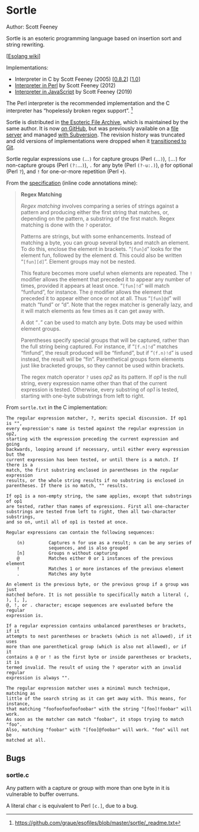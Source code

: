 # Sortle

Author: Scott Feeney

Sortle is an esoteric programming language based on insertion sort and string
rewriting.

[[Esolang wiki](https://esolangs.org/wiki/Sortle)]

Implementations:
- Interpreter in C by Scott Feeney (2005) [[0.8.2](https://github.com/graue/esofiles/blob/master/sortle/impl/sortle-0.8.2.tar.gz)]
  [[1.0](https://github.com/graue/esofiles/blob/master/sortle/impl/sortle-1.0.tar.gz)]
- [Interpreter in Perl](https://github.com/graue/esofiles/blob/master/sortle/impl/sortle.pl)
  by Scott Feeney (2012)
- [Interpreter in JavaScript](https://codeberg.org/graue/sortle-js)
  by Scott Feeney (2019)

The Perl interpreter is the recommended implementation and the C interpreter has
“hopelessly broken regex support”. [^_readme]

Sortle is distributed in [the Esoteric File Archive](https://esolangs.org/wiki/The_Esoteric_File_Archive),
which is maintained by the same author. It is now [on GitHub](https://github.com/graue/esofiles),
but was previously available on a [file server](https://web.archive.org/web/20160826042551/http://esoteric.voxelperfect.net/files/)
and managed [with Subversion](https://esolangs.org/w/index.php?title=The_Esoteric_File_Archive&oldid=35510).
The revision history was truncated and old versions of implementations were
dropped when it [transitioned to Git](https://github.com/graue/esofiles/commit/03eb1ca764e28e9e1f8f2fdce2f96523728f8675).

Sortle regular expressions use `(`…`)` for capture groups (Perl `(`…`)`),
`[`…`]` for non-capture groups (Perl `(?:`…`)`), `.` for any byte (Perl
`(?-u:.)`), `@` for optional (Perl `?`), and `!` for one-or-more repetition
(Perl `+`).

From the [specification](https://github.com/graue/esofiles/blob/master/sortle/doc/sortle.pdf)
(inline code annotations mine):

> **Regex Matching**
>
> *Regex matching* involves comparing a series of strings against a pattern and producing
> either the first string that matches, or, depending on the pattern, a substring of the first
> match. Regex matching is done with the `?` operator.
>
> Patterns are strings, but with some enhancements. Instead of matching a byte, you can
> group several bytes and match an element. To do this, enclose the element in brackets.
> “`[fun]d`” looks for the element fun, followed by the element d. This could also be written
> “`[fun][d]`”. Element groups may not be nested.
>
> This feature becomes more useful when elements are repeated. The `!` modifier allows the
> element that preceded it to appear any number of times, provided it appears at least once.
> “`[fun]!d`” will match “funfund”, for instance. The `@` modifier allows the element that
> preceded it to appear either once or not at all. Thus “`[fun]@d`” will match “fund” or “d”.
> Note that the regex matcher is generally lazy, and it will match elements as few times as
> it can get away with.
>
> A dot “`.`” can be used to match any byte. Dots may be used within element groups.
>
> Parentheses specify special groups that will be captured, rather than the full string being
> captured. For instance, if “`[f.n]!d`” matches “finfund”, the result produced will be
> “finfund”, but if “`(f.n)!d`” is used instead, the result will be “fin”. Parenthetical groups
> form elements just like bracketed groups, so they cannot be used within brackets.
>
> The regex match operator `?` uses *op2* as its pattern. If *op1* is the null string, every
> expression name other than that of the current expression is tested. Otherwise, every
> substring of *op1* is tested, starting with one-byte substrings from left to right.

From `sortle.txt` in the C implementation:

```
The regular expression matcher, ?, merits special discussion. If op1 is "",
every expression's name is tested against the regular expression in op2,
starting with the expression preceding the current expression and going
backwards, looping around if necessary, until either every expression but the
current expression has been tested, or until there is a match. If there is a
match, the first substring enclosed in parentheses in the regular expression
results, or the whole string results if no substring is enclosed in
parentheses. If there is no match, "" results.

If op1 is a non-empty string, the same applies, except that substrings of op1
are tested, rather than names of expressions. First all one-character
substrings are tested from left to right, then all two-character substrings,
and so on, until all of op1 is tested at once.

Regular expressions can contain the following sequences:

    (n)         Captures n for use as a result; n can be any series of
                sequences, and is also grouped
    [n]         Groups n without capturing
    @           Matches either 0 or 1 instances of the previous element
    !           Matches 1 or more instances of the previous element
    .           Matches any byte

An element is the previous byte, or the previous group if a group was just
matched before. It is not possible to specifically match a literal (, ), [, ],
@, !, or . character; escape sequences are evaluated before the regular
expression is.

If a regular expression contains unbalanced parentheses or brackets, if it
attempts to nest parentheses or brackets (which is not allowed), if it uses
more than one parenthetical group (which is also not allowed), or if it
contains a @ or ! as the first byte or inside parentheses or brackets, it is
termed invalid. The result of using the ? operator with an invalid regular
expression is always "".

The regular expression matcher uses a minimal munch technique, matching as
little of the search string as it can get away with. This means, for instance,
that matching "foofoofoofoofoobar" with the string "[foo]!foobar" will work.
As soon as the matcher can match "foobar", it stops trying to match "foo".
Also, matching "foobar" with "[foo]@foobar" will work. "foo" will not be
matched at all.
```

[^_readme]: https://github.com/graue/esofiles/blob/master/sortle/_readme.txt

## Bugs

### sortle.c

Any pattern with a capture or group with more than one byte in it is vulnerable
to buffer overruns.

A literal char `c` is equivalent to Perl `[c.]`, due to a bug.
